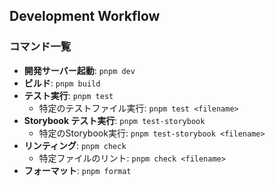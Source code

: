 ## Development Workflow

### コマンド一覧

- **開発サーバー起動**: `pnpm dev`
- **ビルド**: `pnpm build`
- **テスト実行**: `pnpm test`
  - 特定のテストファイル実行: `pnpm test <filename>`
- **Storybook テスト実行**: `pnpm test-storybook`
  - 特定のStorybook実行: `pnpm test-storybook <filename>`
- **リンティング**: `pnpm check`
  - 特定ファイルのリント: `pnpm check <filename>`
- **フォーマット**: `pnpm format`
